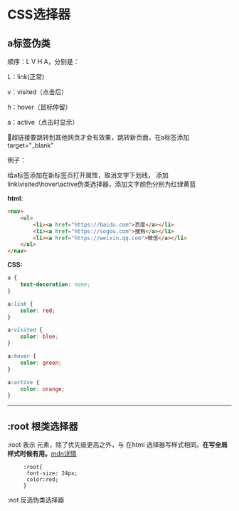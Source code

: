 # CSS选择器

## a标签伪类

顺序：L V H A，分别是：

L：link(正常)

v：visited（点击后）

h：hover（鼠标停留）

a：active（点击时显示）



📌超链接要跳转到其他网页才会有效果，跳转新页面，在a标签添加target="_blank"



例子：

给a标签添加在新标签页打开属性，取消文字下划线， 添加link\visited\hover\active伪类选择器，添加文字颜色分别为红绿黄蓝



**html**:
```html
<nav>
    <ul>
        <li><a href="https://baidu.com">百度</a></li>
        <li><a href="https://sogou.com">搜狗</a></li>
        <li><a href="https://weixin.qq.com">微信</a></li>
    </ul>
</nav>
```

**CSS:**
```css
a {
    text-decoration: none;
}

a:link {
    color: red;
}

a:visited {
    color: blue;
}

a:hover {
    color: green;
}

a:active {
    color: orange;
}

```

------



## :root 根类选择器

:root 表示 <html> 元素，除了优先级更高之外，与 在html 选择器写样式相同。**在写全局样式时候有用。**[mdn详情](https://developer.mozilla.org/zh-CN/docs/Web/CSS/:root)

``` 
     :root{
      font-size: 24px;
      color:red;
     }
```



:not 反选伪类选择器
